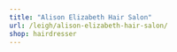 ```yaml
---
title: "Alison Elizabeth Hair Salon"
url: /leigh/alison-elizabeth-hair-salon/
shop: hairdresser
---
```

